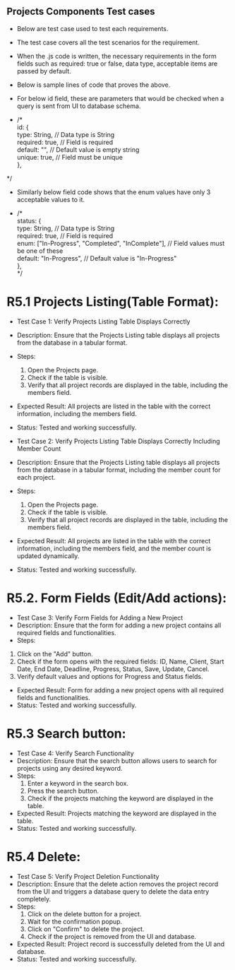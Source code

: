 ## Projects Components Test cases

* Below are test case used to test each requirements.
* The test case covers all the test scenarios for the requirement.
* When the .js code is written, the necessary requirements in the form fields such as required: true or false, data type, acceptable items are passed by default.

* Below is sample lines of code that proves the above.

* For below id field, these are parameters that would be checked when a query is sent from UI to database schema.
* /*  
  id: {   
    type: String, // Data type is String  
    required: true, // Field is required  
    default: "", // Default value is empty string  
    unique: true, // Field must be unique  
  },  
  
*/

* Similarly below field code shows that the enum values have only 3 acceptable values to it.

* /*  
  status: {  
    type: String, // Data type is String  
    required: true, // Field is required  
    enum: ["In-Progress", "Completed", "InComplete"], // Field values must be one of these  
    default: "In-Progress", // Default value is "In-Progress"  
  },  
  */  

# R5.1 Projects Listing(Table Format):
* Test Case 1: Verify Projects Listing Table Displays Correctly
* Description: Ensure that the Projects Listing table displays all projects from the database in a tabular format.
* Steps:
  1. Open the Projects page.  
  2. Check if the table is visible.  
  3. Verify that all project records are displayed in the table, including the members field.
* Expected Result: All projects are listed in the table with the correct information, including the members field.  
* Status: Tested and working successfully.

* Test Case 2: Verify Projects Listing Table Displays Correctly Including Member Count
* Description: Ensure that the Projects Listing table displays all projects from the database in a tabular format, including the member count for each project.
* Steps:
  1. Open the Projects page.  
  2. Check if the table is visible.  
  3. Verify that all project records are displayed in the table, including the members field.
* Expected Result: All projects are listed in the table with the correct information, including the members field, and the member count is updated dynamically.
* Status: Tested and working successfully.

# R5.2. Form Fields (Edit/Add actions):
* Test Case 3: Verify Form Fields for Adding a New Project  
* Description: Ensure that the form for adding a new project contains all required fields and functionalities.  
* Steps:  
 1. Click on the "Add" button.  
 2. Check if the form opens with the required fields: ID, Name, Client, Start Date, End Date, Deadline, Progress, Status, Save, Update, Cancel.  
 3. Verify default values and options for Progress and Status fields.  
* Expected Result: Form for adding a new project opens with all required fields and functionalities.  
* Status: Tested and working successfully.  

# R5.3 Search button:
* Test Case 4: Verify Search Functionality  
* Description: Ensure that the search button allows users to search for projects using any desired keyword.
* Steps:
  1. Enter a keyword in the search box.  
  2. Press the search button.  
  3. Check if the projects matching the keyword are displayed in the table.  
* Expected Result: Projects matching the keyword are displayed in the table.  
* Status: Tested and working successfully.  
# R5.4 Delete:
* Test Case 5: Verify Project Deletion Functionality  
* Description: Ensure that the delete action removes the project record from the UI and triggers a database query to delete the data entry completely.
* Steps:  
  1. Click on the delete button for a project.  
  2. Wait for the confirmation popup.  
  3. Click on "Confirm" to delete the project.  
  4. Check if the project is removed from the UI and database.  
* Expected Result: Project record is successfully deleted from the UI and database.
* Status: Tested and working successfully.